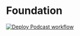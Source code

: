 # Foundation

[![Deploy Podcast workflow](https://github.com/Soft-wa-re/Foundation/actions/workflows/manual.yml/badge.svg)](https://github.com/Soft-wa-re/Foundation/actions/workflows/manual.yml)
